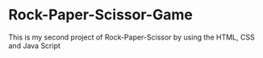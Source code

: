 # Rock-Paper-Scissor-Game
This is my second project of Rock-Paper-Scissor by using the HTML, CSS and Java Script
